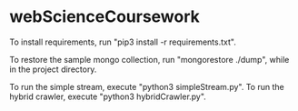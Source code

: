 # webScienceCoursework

To install requirements, run "pip3 install -r requirements.txt".

To restore the sample mongo collection, run "mongorestore ./dump", while in the project directory.

To run the simple stream, execute "python3 simpleStream.py".
To run the hybrid crawler, execute "python3 hybridCrawler.py".
